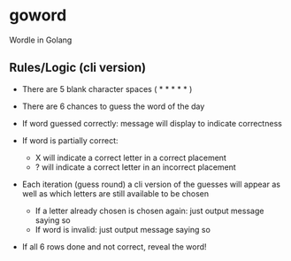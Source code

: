 # goword
Wordle in Golang

## Rules/Logic (cli version)
* There are 5 blank character spaces ( * * * * * )
* There are 6 chances to guess the word of the day
*  If word guessed correctly: message will display to indicate correctness
*  If word is partially correct:
    * X will indicate a correct letter in a correct placement
    * ? will indicate a correct letter in an incorrect placement
* Each iteration (guess round) a cli version of the guesses will appear as well as which letters are still available to be chosen
    * If a letter already chosen is chosen again: just output message saying so
    * If word is invalid: just output message saying so

* If all 6 rows done and not correct, reveal the word!

